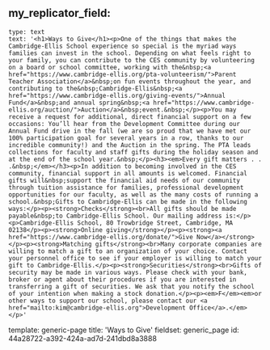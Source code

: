 my_replicator_field:
  -
    type: text
    text: '<h1>Ways to Give</h1><p>One of the things that makes the Cambridge-Ellis School experience so special is the myriad ways families can invest in the school. Depending on what feels right to your family, you can contribute to the CES community by volunteering on a board or school committee, working with the&nbsp;<a href="https://www.cambridge-ellis.org/pta-volunteerism/">Parent Teacher Association</a>&nbsp;on fun events throughout the year, and contributing to the&nbsp;Cambridge-Ellis&nbsp;<a href="https://www.cambridge-ellis.org/giving-events/">Annual Fund</a>&nbsp;and annual spring&nbsp;<a href="https://www.cambridge-ellis.org/auction/">Auction</a>&nbsp;event.&nbsp;</p><p>You may receive a request for additional, direct financial support on a few occasions: You’ll hear from the Development Committee during our Annual Fund drive in the fall (we are so proud that we have met our 100% participation goal for several years in a row, thanks to our incredible community!) and the Auction in the spring. The PTA leads collections for faculty and staff gifts during the holiday season and at the end of the school year.&nbsp;</p><h3><em>Every gift matters . . .&nbsp;</em></h3><p>In addition to becoming involved in the CES community, financial support in all amounts is welcomed. Financial gifts will&nbsp;support the financial aid needs of our community through tuition assistance for families, professional development opportunities for our faculty, as well as the many costs of running a school.&nbsp;Gifts to Cambridge-Ellis can be made in the following ways:</p><p><strong>Checks</strong><br>All gifts should be made payable&nbsp;to Cambridge-Ellis School. Our mailing address is:</p><p>Cambridge-Ellis School, 80 Trowbridge Street, Cambridge, MA 02138</p><p><strong>Online giving</strong></p><p><strong><a href="https://www.cambridge-ellis.org/donate/">Give Now</a></strong></p><p><strong>Matching gifts</strong><br>Many corporate companies are willing to match a gift to an organization of your choice. Contact your personnel office to see if your employer is willing to match your gift to Cambridge-Ellis.</p><p><strong>Securities</strong><br>Gifts of security may be made in various ways. Please check with your bank, broker or agent about their procedures if you are interested in transferring a gift of securities. We ask that you notify the school of your intention when making a stock donation.</p><p><em>F</em><em>or other ways to support our school, please contact our <a href="mailto:kim@cambridge-ellis.org">Development Office</a>.</em></p>'
template: generic-page
title: 'Ways to Give'
fieldset: generic_page
id: 44a28722-a392-424a-ad7d-241dbd8a3888
